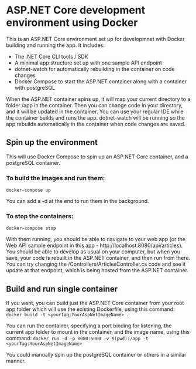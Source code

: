 # ASP.NET Core development environment using Docker

This is an ASP.NET Core environment set up for developmnet with Docker building and running the app. It includes:  
- The .NET Core CLI tools / SDK 
- A minimal app structure set up with one sample API endpoint 
- dotnet-watch for automatically rebuilding in the container on code changes 
- Docker Compose to start the ASP.NET container along with a container with postgreSQL 

When the ASP.NET container spins up, it will map your current directory to a folder /app in the container. Then you can change code in your directory, and it will be updated in the container. You can use your regular IDE while the container builds and runs the app. dotnet-watch will be running so the app rebuilds automatically in the container when code changes are saved. 

## Spin up the environment

This will use Docker Compose to spin up an ASP.NET Core container, and a postgreSQL container.

### To build the images and run them: 

```docker-compose up```

You can add a -d at the end to run them in the background. 

### To stop the containers: 

```docker-compose stop```

With them running, you should be able to navigate to your web app (or the Web API sample endpoint in this app - http://localhost:8080/api/articles). You should be able to develop as usual on your computer, but when you save, your code is rebuilt in the ASP.NET container, and then run from there. You can try changing the /Controllers/ArticlesController.cs code and see it update at that endpoint, which is being hosted from the ASP.NET container.

## Build and run single container

 If you want, you can build just the ASP.NET Core container from your root app folder which will use the existing Dockerfile, using this command: 
 ```docker build -t <yourTag:YourAspNetImageName> .```

You can run the container, specifying a port binding for listening, the current app folder to mount in the container, and the image name, using this command:
```docker run -d -p 8080:5000 -v $(pwd):/app -t <yourTag:YourAspNetImageName>```

You could manually spin up the postgreSQL container or others in a similar manner. 
